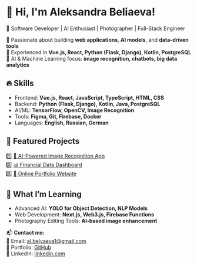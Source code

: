 # 👋 Hi, I'm Aleksandra Beliaeva!
🚀 Software Developer | AI Enthusiast | Photographer | Full-Stack Engineer

🔹 Passionate about building **web applications**, **AI models**, and **data-driven tools**  
🔹 Experienced in **Vue.js, React, Python (Flask, Django), Kotlin, PostgreSQL**  
🔹 AI & Machine Learning focus: **image recognition, chatbots, big data analytics**  

## 🔥 Skills
- Frontend: **Vue.js, React, JavaScript, TypeScript, HTML, CSS**
- Backend: **Python (Flask, Django), Kotlin, Java, PostgreSQL**
- AI/ML: **TensorFlow, OpenCV, Image Recognition**
- Tools: **Figma, Git, Firebase, Docker**
- Languages: **English, Russian, German**

## 📂 Featured Projects
1️⃣ [📸 AI-Powered Image Recognition App](https://ai-image-recognition.vercel.app/)  
2️⃣ [📊 Financial Data Dashboard](https://github.com/albelyaeva/investment-calculator)  
3️⃣ [🎨 Online Portfolio Website](https://aleksandra-cv.vercel.app/)  

## 🌱 What I’m Learning
- Advanced AI: **YOLO for Object Detection, NLP Models**
- Web Development: **Next.js, Web3.js, Firebase Functions**
- Photography Editing Tools: **AI-based image enhancement**

📬 **Contact me:**  
📧 Email: [al.belyaeva1@gmail.com](mailto:al.belyaeva1@gmail.com)  
🔗 Portfolio: [GitHub](https://github.com/albelyaeva)  
💼 LinkedIn: [linkedin.com](https://www.linkedin.com/in/aleksandra-beliaeva-097456176/)
